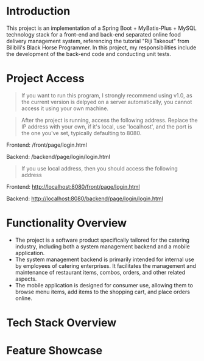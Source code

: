 
# Introduction
This project is an implementation of a Spring Boot + MyBatis-Plus + MySQL technology stack for a front-end and back-end separated online food delivery management system, referencing the tutorial "Riji Takeout" from Bilibili's Black Horse Programmer. In this project, my responsibilities include the development of the back-end code and conducting unit tests.
# Project Access
> If you want to run this program, I strongly recommend using v1.0, as the current version is delpyed on a server automatically, you cannot access it using your own machine.

> After the project is running, access the following address. Replace the IP address with your own, if it's local, use 'localhost', and the port is the one you've set, typically defaulting to 8080.

Frontend: /front/page/login.html

Backend: /backend/page/login/login.html

> If you use local address, then you should access the following address

Frontend: [http://localhost:8080/front/page/login.html](http://localhost:8080/front/page/login.html)

Backend: [http://localhost:8080/backend/page/login/login.html](http://localhost:8080/backend/page/login/login.html)

# Functionality Overview
* The project is a software product specifically tailored for the catering industry, including both a system management backend and a mobile application.
* The system management backend is primarily intended for internal use by employees of catering enterprises. It facilitates the management and maintenance of restaurant items, combos, orders, and other related aspects.
* The mobile application is designed for consumer use, allowing them to browse menu items, add items to the shopping cart, and place orders online.

# Tech Stack Overview

# Feature Showcase
